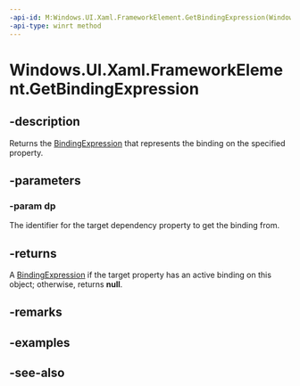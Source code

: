 ```yaml
---
-api-id: M:Windows.UI.Xaml.FrameworkElement.GetBindingExpression(Windows.UI.Xaml.DependencyProperty)
-api-type: winrt method
---
```


<!-- Method syntax
public Windows.UI.Xaml.Data.BindingExpression GetBindingExpression(Windows.UI.Xaml.DependencyProperty dp)
-->

# Windows.UI.Xaml.FrameworkElement.GetBindingExpression

## -description
Returns the [BindingExpression](../windows.ui.xaml.data/bindingexpression.md) that represents the binding on the specified property.



## -parameters
### -param dp
The identifier for the target dependency property to get the binding from.

## -returns
A [BindingExpression](../windows.ui.xaml.data/bindingexpression.md) if the target property has an active binding on this object; otherwise, returns **null**.

## -remarks

## -examples

## -see-also
